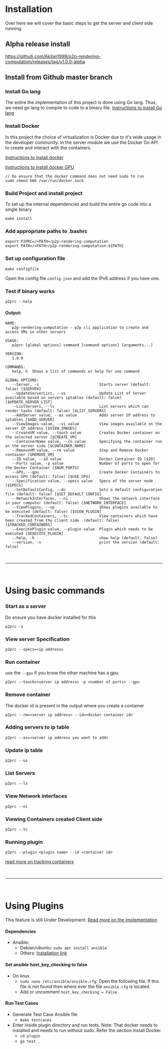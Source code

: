 # Installation 

Over here we will cover the basic steps to get the server and client side running. 

## Alpha release install 
https://github.com/Akilan1999/p2p-rendering-computation/releases/tag/v1.0.0-alpha

## Install from Github master branch 

### Install Go lang 
The entire the implementation of this project is done using Go lang. 
Thus, we need go lang to compile to code to a binary file.
[Instructions to install Go lang](https://golang.org/doc/install)

### Install Docker 
In this project the choice of virtualization is Docker due to it's wide usage 
in the developer community. In the server module we use the Docker Go API to create and
interact with the containers. 

[Instructions to install docker](https://docs.docker.com/get-docker/)

[Instructions to install docker GPU](https://docs.nvidia.com/datacenter/cloud-native/container-toolkit/install-guide.html#docker)
````
// Do ensure that the docker command does not need sudo to run
sudo chmod 666 /var/run/docker.sock
````

### Build Project and install project
To set up the internal dependencies and build the entire go code 
into a single binary
```
make install
```

### Add appropriate paths to .bashrc 
```
export P2PRC=/<PATH>/p2p-rendering-computation
export PATH=/<PATH>/p2p-rendering-computation:${PATH}
```

### Set up configuration file
```
make configfile 
```
Open the config file ```config.json``` and add the IPv6 address 
if you have one. 

### Test if binary works
```
p2prc --help
```
#### Output:
```
NAME:
   p2p-rendering-computation - p2p cli application to create and access VMs in other servers

USAGE:
   p2prc [global options] command [command options] [arguments...]

VERSION:
   1.0.0

COMMANDS:
   help, h  Shows a list of commands or help for one command

GLOBAL OPTIONS:
   --Server, -s                           Starts server (default: false) [$SERVER]
   --UpdateServerList, --us               Update List of Server available based on servers iptables (default: false) [$UPDATE_SERVER_LIST]
   --ListServers, --ls                    List servers which can render tasks (default: false) [$LIST_SERVERS]
   --AddServer value, --as value          Adds server IP address to iptables [$ADD_SERVER]
   --ViewImages value, --vi value         View images available on the server IP address [$VIEW_IMAGES]
   --CreateVM value, --touch value        Creates Docker container on the selected server [$CREATE_VM]
   --ContainerName value, --cn value      Specifying the container run on the server side [$CONTAINER_NAME]
   --RemoveVM value, --rm value           Stop and Remove Docker container [$REMOVE_VM]
   --ID value, --id value                 Docker Container ID [$ID]
   --Ports value, -p value                Number of ports to open for the Docker Container [$NUM_PORTS]
   --GPU, --gpu                           Create Docker Containers to access GPU (default: false) [$USE_GPU]
   --Specification value, --specs value   Specs of the server node [$SPECS]
   --SetDefaultConfig, --dc               Sets a default configuration file (default: false) [$SET_DEFAULT_CONFIG]
   --NetworkInterfaces, --ni              Shows the network interface in your computer (default: false) [$NETWORK_INTERFACE]
   --ViewPlugins, --vp                    Shows plugins available to be executed (default: false) [$VIEW_PLUGIN]
   --TrackedContainers, --tc              View containers which have been created from the client side  (default: false) [$TRACKED_CONTAINERS]
   --ExecutePlugin value, --plugin value  Plugin which needs to be executed [$EXECUTE_PLUGIN]
   --help, -h                             show help (default: false)
   --version, -v                          print the version (default: false)
```

<br>

--------------

<br>

# Using basic commands 

### Start as a server 
Do ensure you have docker installed for this 
```
p2prc -s 
```

### View server Specification 
```
p2prc --specs=<ip address>
```

### Run container 
use the ```--gpu``` if you know the other machine has a gpu. 
```
p2prc --touch=<server ip address> -p <number of ports> --gpu
```

### Remove container 
The docker id is present in the output where you create a container
```
p2prc --rm=<server ip address> --id=<docker container id> 
```

### Adding servers to ip table
```
p2prc --as=<server ip address you want to add> 
```

### Update ip table 
```
p2prc --us 
```

### List Servers 
```
p2prc --ls 
```

### View Network interfaces 
```
p2prc --ni
```

### Viewing Containers created Client side 
```
p2prc --tc
```

### Running plugin 
```
p2prc --plugin <plugin name> --id <container id>
```
[read more on tracking containers](ClientImplementation.md#tracking-containers) 

<br>

--------------

<br>

# Using Plugins 
This feature is still Under Development:
[Read more on the implementation](PluginImplementation.md)

#### Dependencies
- Ansible:
  - Debian/ubuntu: ```sudo apt install ansible```
  - Others: [Installation link](https://ansible-tips-and-tricks.readthedocs.io/en/latest/ansible/install/)
    
#### Set ansible host_key_checking to false 
- On linux
  - ```sudo nano /etc/ansible/ansible.cfg```: Open the following file. If this file is not found then where
    ever the file ```ansible.cfg``` is located.
  -  Add or uncomment ```host_key_checking = False```
  
#### Run Test Cases 
- Generate Test Case Ansible file 
  - ```make testcases```
- Enter inside plugin directory and run tests. 
  Note: That docker needs to installed and needs to run without 
  sudo. Refer the section install Docker. 
  - ```cd plugin```
  - ```go test .```
  

  
  


